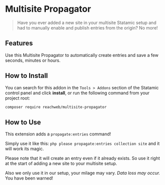 # Multisite Propagator

> Have you ever added a new site in your multisite Statamic setup and had to manually enable and publish entries from the origin? No more! 

## Features

Use this Multisite Propagator to automatically create entries and save a few seconds, minutes or hours.

## How to Install

You can search for this addon in the `Tools > Addons` section of the Statamic control panel and click **install**, or run the following command from your project root:

``` bash
composer require reachweb/multisite-propagator
```

## How to Use

This extension adds a `propagate:entries` command!

Simply use it like this: `php please propagate:entries collection site` and it will work its magic.

Please note that it will create an entry even if it already exists. So use it right at the start of adding a new site to your multisite setup. 

Also we only use it in our setup, your milage may vary. *Data loss may occur.* You have been warned!
